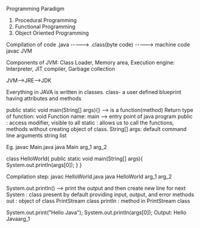 Programming Paradigm
1) Procedural Programming
2) Functional Programming
3) Object Oriented Programming

Compilation of code
.java  -----> .class(byte code) -----> machine code
       javac                    JVM

Components of JVM: Class Loader, Memory area, Execution engine: Interpreter, JIT compiler, Garbage collection

JVM-->JRE-->JDK

Everything in JAVA is written in classes.
class- a user defined blueprint having attributes and methods

public static void main(String[] args){} --> is a function(method)
Return type of function: void
Function name: main --> entry point of java program
public : access modifier, visible to all
static : allows us to call the functions, methods without creating object of class.
String[] args: default command line arguments string list

Eg. javac Main.java
java Main arg_1 arg_2

class HelloWorld{
    public static void main(String[] args){
        System.out.println(args[0]);
    }
}

Compilation step:
javac HelloWorld.java
java HelloWorld arg_1 arg_2


System.out.println() --> print the output and then create new line for next
System : class present by default providing input, output, and error methods
out : object of class PrintStream class
println : method in PrintStream class

System.out.print("Hello Java");
System.out.println(args[0]);
Output: Hello Javaarg_1

